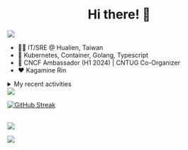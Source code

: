 <div align="center">
  <h1>Hi there! 👋</h1>
</div>

![](https://komarev.com/ghpvc/?username=tico88612&color=brightgreen&style=for-the-badge)

- 🧑‍💻 IT/SRE @ Hualien, Taiwan
- 🐳 Kubernetes, Container, Golang, Typescript
- 🤝 CNCF Ambassador (H1 2024) | CNTUG Co-Organizer
- ❤️ Kagamine Rin

<details>
  <summary>My recent activities</summary>

  #### 👷 Check out what I'm currently working on
  
  - [kubernetes/website](https://github.com/kubernetes/website) - Kubernetes website and documentation repo:  (2 days ago)
  - [etcd-io/etcd](https://github.com/etcd-io/etcd) - Distributed reliable key-value store for the most critical data of a distributed system (1 week ago)
  - [kubernetes-sigs/kubespray](https://github.com/kubernetes-sigs/kubespray) - Deploy a Production Ready Kubernetes Cluster (1 week ago)
  - [cloud-native-taiwan/Infra-Labs-Docs](https://github.com/cloud-native-taiwan/Infra-Labs-Docs) - Documentation for Cloud Native Taiwan Infra Labs (2 weeks ago)
  - [metallb/metallb-operator](https://github.com/metallb/metallb-operator) - MetalLB Operator for deploying metallb (2 weeks ago)
  - [projectcontour/contour](https://github.com/projectcontour/contour) - Contour is a Kubernetes ingress controller using Envoy proxy. (2 weeks ago)
  - [metallb/metallb](https://github.com/metallb/metallb) - A network load-balancer implementation for Kubernetes using standard routing protocols (3 weeks ago)
  - [knative/docs](https://github.com/knative/docs) - User documentation for Knative components. (3 weeks ago)
  - [jaegertracing/jaeger](https://github.com/jaegertracing/jaeger) - CNCF Jaeger, a Distributed Tracing Platform (3 weeks ago)
  - [jaegertracing/documentation](https://github.com/jaegertracing/documentation) - Documentation/website for the Jaeger Distributed Tracing project. (1 month ago)

  #### 🌱 My latest projects
  
  - [tico88612/get-real-ip](https://github.com/tico88612/get-real-ip) - 
  - [tico88612/podman-monitor-workshop](https://github.com/tico88612/podman-monitor-workshop) - 
  - [tico88612/cicd-hexo-blog-pages](https://github.com/tico88612/cicd-hexo-blog-pages) - 以 Hexo Blog 撰寫 CI/CD Pipeline 網頁
  - [tico88612/cicd-hexo-blog-template](https://github.com/tico88612/cicd-hexo-blog-template) - 以 Hexo Blog 撰寫 CI/CD Pipeline 模板
  - [tico88612/butter-toast-cup-2023](https://github.com/tico88612/butter-toast-cup-2023) - 奶油吐司杯 2023 分數計算機
  - [tico88612/cms-docker](https://github.com/tico88612/cms-docker) - Contest Management System v1.5.dev0 Docker Version
  - [tico88612/network-security-final](https://github.com/tico88612/network-security-final) - 
  - [tico88612/docker-init.engineer](https://github.com/tico88612/docker-init.engineer) - 純靠北工程師 Docker 架設版
  - [tico88612/kantai-teachme.tw](https://github.com/tico88612/kantai-teachme.tw) - 
  - [tico88612/minecraft_on_discord](https://github.com/tico88612/minecraft_on_discord) - Paste this link to Discord

  #### 🔭 Latest releases I've contributed to
  
  - [meshery/meshery](https://github.com/meshery/meshery) ([v0.7.54](https://github.com/meshery/meshery/releases/tag/v0.7.54), today) - Meshery, the cloud native manager
  - [backstage/backstage](https://github.com/backstage/backstage) ([v1.26.5](https://github.com/backstage/backstage/releases/tag/v1.26.5), 3 days ago) - Backstage is an open platform for building developer portals
  - [projectcontour/contour](https://github.com/projectcontour/contour) ([v1.29.0-rc.1](https://github.com/projectcontour/contour/releases/tag/v1.29.0-rc.1), 4 days ago) - Contour is a Kubernetes ingress controller using Envoy proxy.
  - [jaegertracing/jaeger](https://github.com/jaegertracing/jaeger) ([v1.57.0](https://github.com/jaegertracing/jaeger/releases/tag/v1.57.0), 4 days ago) - CNCF Jaeger, a Distributed Tracing Platform
  - [metallb/metallb-operator](https://github.com/metallb/metallb-operator) ([v0.14.2](https://github.com/metallb/metallb-operator/releases/tag/v0.14.2), 4 days ago) - MetalLB Operator for deploying metallb
  - [jaegertracing/jaeger-ui](https://github.com/jaegertracing/jaeger-ui) ([v1.57.0](https://github.com/jaegertracing/jaeger-ui/releases/tag/v1.57.0), 5 days ago) - Web UI for Jaeger
  - [etcd-io/etcd](https://github.com/etcd-io/etcd) ([v3.4.32](https://github.com/etcd-io/etcd/releases/tag/v3.4.32), 1 week ago) - Distributed reliable key-value store for the most critical data of a distributed system
  - [kedacore/keda](https://github.com/kedacore/keda) ([v2.14.0](https://github.com/kedacore/keda/releases/tag/v2.14.0), 1 week ago) -  KEDA is a Kubernetes-based Event Driven Autoscaling component. It provides event driven scale for any container running in Kubernetes 
  - [metallb/metallb](https://github.com/metallb/metallb) ([v0.14.5](https://github.com/metallb/metallb/releases/tag/v0.14.5), 2 weeks ago) - A network load-balancer implementation for Kubernetes using standard routing protocols
  - [metal3-io/cluster-api-provider-metal3](https://github.com/metal3-io/cluster-api-provider-metal3) ([v1.7.0](https://github.com/metal3-io/cluster-api-provider-metal3/releases/tag/v1.7.0), 2 weeks ago) - Metal³ integration with https://github.com/kubernetes-sigs/cluster-api

  #### 🔨 My recent Pull Requests
  
  - [Fix: website name &amp; URL link](https://github.com/cncf/ambassadors/pull/115) on [cncf/ambassadors](https://github.com/cncf/ambassadors) (2 days ago)
  - [[zh-cn] sync releases/_index.md](https://github.com/kubernetes/website/pull/46168) on [kubernetes/website](https://github.com/kubernetes/website) (3 days ago)
  - [[zh-cn] minor sync docs/reference/access-authn-authz](https://github.com/kubernetes/website/pull/46093) on [kubernetes/website](https://github.com/kubernetes/website) (6 days ago)
  - [[CI] Fix .github/labeler.yml upgrade to actions/labeler@v5 problem](https://github.com/meshery/meshery/pull/10817) on [meshery/meshery](https://github.com/meshery/meshery) (6 days ago)
  - [[zh-cn] Sync docs/reference/using-api](https://github.com/kubernetes/website/pull/46075) on [kubernetes/website](https://github.com/kubernetes/website) (1 week ago)
  - [CI: add Ubuntu 24.04 support](https://github.com/kubernetes-sigs/kubespray/pull/11132) on [kubernetes-sigs/kubespray](https://github.com/kubernetes-sigs/kubespray) (1 week ago)
  - [[zh-cn] minor update task/administer-cluster](https://github.com/kubernetes/website/pull/46035) on [kubernetes/website](https://github.com/kubernetes/website) (1 week ago)
  - [[zh-cn] sync `Pod Topology Spread Constraints`](https://github.com/kubernetes/website/pull/46033) on [kubernetes/website](https://github.com/kubernetes/website) (1 week ago)
  - [[zh-cn] sync only update `api_metadata` docs](https://github.com/kubernetes/website/pull/46011) on [kubernetes/website](https://github.com/kubernetes/website) (1 week ago)
  - [Remove redundant closing spaces](https://github.com/kubernetes/website/pull/45999) on [kubernetes/website](https://github.com/kubernetes/website) (1 week ago)

  #### ⭐ Recent Stars
  
  - [kubernetes/enhancements](https://github.com/kubernetes/enhancements) - Enhancements tracking repo for Kubernetes (1 week ago)
  - [kubernetes-sigs/kubespray](https://github.com/kubernetes-sigs/kubespray) - Deploy a Production Ready Kubernetes Cluster (4 months ago)
  - [fduran/sadservers](https://github.com/fduran/sadservers) - SadServers: Linux &amp; DevOps Troubleshooting Scenarios SaaS (5 months ago)
  - [PKUFlyingPig/cs-self-learning](https://github.com/PKUFlyingPig/cs-self-learning) - 计算机自学指南 (5 months ago)
  - [gladstone-institutes/Bioinformatics-Workshops](https://github.com/gladstone-institutes/Bioinformatics-Workshops) - Workshops presented by the Gladstone Bioinformatics Core (6 months ago)
  - [mantou132/Spotify-Lyrics](https://github.com/mantou132/Spotify-Lyrics) - 🎉 Desktop Spotify Web Player Instant Synchronised Lyrics (7 months ago)
  - [cncf/mentoring](https://github.com/cncf/mentoring) - 👩🏿‍🎓👨🏽‍🎓👩🏻‍🎓CNCF Mentoring: LFX Mentorship &#43; Summer of Code (9 months ago)
  - [louislam/uptime-kuma](https://github.com/louislam/uptime-kuma) - A fancy self-hosted monitoring tool (11 months ago)
  - [containers/bubblewrap](https://github.com/containers/bubblewrap) - Low-level unprivileged sandboxing tool used by Flatpak and similar projects (11 months ago)
  - [XPoet/hexo-theme-keep](https://github.com/XPoet/hexo-theme-keep) - :rainbow: A simple and light theme for Hexo. It makes you more focused on writing. (1 year ago)

  #### 👯 Check out some of my recent followers
  
  - [googs1025](https://github.com/googs1025)
  - [sophie0730](https://github.com/sophie0730)
  - [sanshah1211](https://github.com/sanshah1211)
  - [yankay](https://github.com/yankay)
  - [EricChangOwO](https://github.com/EricChangOwO)
</details>

<img src="https://github-readme-stats.vercel.app/api?username=tico88612&hide_title=true&count_private=true&show_icons=true" />

<br>

<a href="https://git.io/streak-stats"><img src="https://streak-stats.demolab.com?user=tico88612&theme=one-dark-pro" alt="GitHub Streak" /></a>

<br>

<img src="https://github-profile-trophy.vercel.app/?username=tico88612&theme=flat&no-frame=true&theme=onedark&margin-w=15&column=4" />


![](https://hit.yhype.me/github/profile?user_id=17496418)
